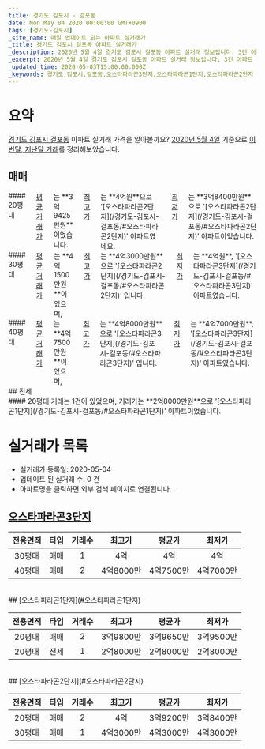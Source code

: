 ```yaml
---
title: 경기도 김포시 - 걸포동
date: Mon May 04 2020 00:00:00 GMT+0900
tags: [경기도-김포시]
_site_name: 매일 업데이트 되는 아파트 실거래가
_title: 경기도 김포시 걸포동 아파트 실거래가
_description: 2020년 5월 4일 경기도 김포시 걸포동 아파트 실거래 정보입니다. 3건 아파트 정보가 있습니다.
_excerpt: 2020년 5월 4일 경기도 김포시 걸포동 아파트 실거래 정보입니다. 3건 아파트 정보가 있습니다.
_updated_time: 2020-05-03T15:00:00.000Z
_keywords: 경기도,김포시,걸포동,오스타파라곤3단지,오스타파라곤1단지,오스타파라곤2단지
---
```





# 요약
<ins>경기도 김포시 걸포동</ins> 아파트 실거래 가격을 알아볼까요? <ins>2020년 5월 4일</ins> 기준으로 <ins>이번달, 지난달 거래</ins>를 정리해보았습니다.

## 매매
<div class="container">
<div class="six columns" markdown="1">
#### 20평대
<ins>평균 거래가</ins>는 **3억9425만원**이었습니다. <ins>최고가</ins>는 **4억원**으로 '[오스타파라곤2단지](/경기도-김포시-걸포동/#오스타파라곤2단지)' 아파트였네요. <ins>최저가</ins>는 **3억8400만원**으로 '[오스타파라곤2단지](/경기도-김포시-걸포동/#오스타파라곤2단지)' 아파트이었습니다.
</div>
<div class="six columns" markdown="1">
#### 30평대
<ins>평균 거래가</ins>는 **4억1500만원**이었으며, <ins>최고가</ins>는 **4억3000만원**으로 '[오스타파라곤2단지](/경기도-김포시-걸포동/#오스타파라곤2단지)' 입니다. <ins>최저가</ins>는 **4억원**, '[오스타파라곤3단지](/경기도-김포시-걸포동/#오스타파라곤3단지)' 아파트였습니다.
</div>
</div>
<div class="container">
<div class="twelve columns" markdown="1">
#### 40평대
<ins>평균 거래가</ins>는 **4억7500만원**이었으며, <ins>최고가</ins>는 **4억8000만원**으로 '[오스타파라곤3단지](/경기도-김포시-걸포동/#오스타파라곤3단지)' 입니다. <ins>최저가</ins>는 **4억7000만원**, '[오스타파라곤3단지](/경기도-김포시-걸포동/#오스타파라곤3단지)' 아파트였습니다.
</div>
</div>
## 전세
<div class="container">
<div class="twelve columns" markdown="1">
#### 20평대
거래는 1건이 있었으며, 거래가는 **2억8000만원**으로 '[오스타파라곤1단지](/경기도-김포시-걸포동/#오스타파라곤1단지)' 아파트이었습니다.
</div>
</div>



# 실거래가 목록
- 실거래가 등록일: 2020-05-04
- 업데이트 된 실거래 수: 0 건
- 아파트명을 클릭하면 외부 검색 페이지로 연결됩니다.

## [오스타파라곤3단지](#오스타파라곤3단지)

|전용면적|타입|거래수|최고가|평균가|최저가|
|:---:|:---:|:---:|:---:|:---:|:---:|
|30평대|<span class="deal-type-1">매매</span>|1|4억|4억|4억|
|40평대|<span class="deal-type-1">매매</span>|2|4억8000만|4억7500만|4억7000만|

<br/>
## [오스타파라곤1단지](#오스타파라곤1단지)

|전용면적|타입|거래수|최고가|평균가|최저가|
|:---:|:---:|:---:|:---:|:---:|:---:|
|20평대|<span class="deal-type-1">매매</span>|2|3억9800만|3억9650만|3억9500만|
|20평대|<span class="deal-type-2">전세</span>|1|2억8000만|2억8000만|2억8000만|

<br/>
## [오스타파라곤2단지](#오스타파라곤2단지)

|전용면적|타입|거래수|최고가|평균가|최저가|
|:---:|:---:|:---:|:---:|:---:|:---:|
|20평대|<span class="deal-type-1">매매</span>|2|4억|3억9200만|3억8400만|
|30평대|<span class="deal-type-1">매매</span>|1|4억3000만|4억3000만|4억3000만|

<br/>



